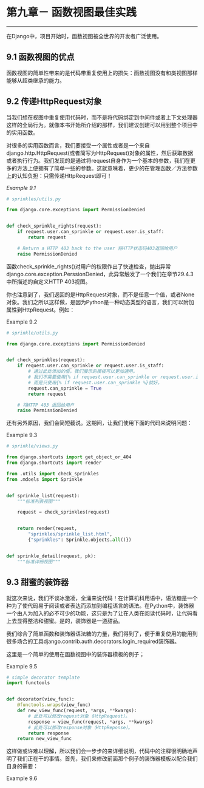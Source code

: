 # 第九章－ 函数视图最佳实践
****************
在Django中，项目开始时，函数视图被全世界的开发者广泛使用。

## 9.1 函数视图的优点
函数视图的简单性带来的是代码带重复使用上的损失：函数视图没有和类视图那样能够从超类继承的能力。


## 9.2 传递HttpRequest对象
当我们想在视图中重复使用代码时，而不是将代码绑定到中间件或者上下文处理器这样的全局行为。就像本书开始所介绍的那样，我们建议创建可以用到整个项目中的实用函数。  

对很多的实用函数而言，我们要接受一个属性或者是一个来自django.http.HttpRequest(或者简写为HttpRequest)对象的属性，然后获取数据或者执行行为。我们发现的是通过将request自身作为一个基本的参数，我们在更多的方法上便拥有了简单一些的参数。这就意味着，更少的在管理函数／方法参数上的认知负担：只需传递HttpRequest即可！  

*Example 9.1*  

```python
# sprinkles/utils.py

from django.core.exceptions import PermissionDenied


def check_sprinkle_rights(request):
    if request.user.can_sprinkle or request.user.is_staff:
        return request

    # Return a HTTP 403 back to the user 将HTTP状态码403返回给用户
    raise PermissionDenied
```

函数check_sprinkle_rights()对用户的权限作出了快速检查，抛出异常django.core.exception.PerssionDenied，此异常触发了一个我们在章节29.4.3中所描述的自定义HTTP 403视图。  

你也注意到了，我们返回的是HttpRequest对象，而不是任意一个值，或者None对象。我们之所以这样做，是因为Python是一种动态类型的语言，我们可以附加属性到HttpRequest。例如：  

Example 9.2  

```python
# sprinkle/utils.py

from django.core.exceptions import PermissionDenied


def check_sprinkles(request):
    if request.user.can_sprinkle or request.user.is_staff:
        # 通过此处添加的值，我们展示的模板可以更加通用。
        # 我们不需要使用{% if request.user.can_sprinkle or request.user.is_staff %}
        # 而是只使用{% if request.user.can_sprinkle %}就好。
        request.can_sprinkle = True
        return request

    # 将HTTP 403 返回给用户
    raise PermissionDenied
```

还有另外原因，我们会简短截说。这期间，让我们使用下面的代码来说明问题：  

Example 9.3  

```python
# sprinkle/views.py

from django.shortcuts import get_object_or_404
from django.shortcuts import render

from .utils import check_sprinkles
from .mdoels import Sprinkle


def sprinkle_list(request):
    """标准列表视图"""

    request = check_sprinkles(request)


    return render(request,
        "sprinkles/sprinkle_list.html",
        {"sprinkles": Sprinkle.objects.all()})


def sprinkle_detail(request, pk):
    """标准详细视图"""


```

## 9.3 甜蜜的装饰器
就这次来说，我们不谈冰激凌，全涌来说代码！在计算机科用语中，语法糖是一个种为了使代码易于阅读或者表达而添加到编程语言的语法。在Python中，装饰器一个由人为加入的必不可少的功能，这只是为了让在人类在阅读代码时，让代码看上去显得整洁和甜蜜。是的，装饰器是一道甜品。   

我们综合了简单函数和装饰器语法糖的力量，我们得到了，便于重复使用的能用到很多场合的工具django.contrib.auth.decorators.login_required装饰器。  

这里是一个简单的使用在函数视图中的装饰器模板的例子；  

Example 9.5  

```python
# simple decorator template
import functools


def decorator(view_func):
    @functools.wraps(view_func)
    def new_view_func(request, *args, **kwargs):
        # 此处可以修改request对象（HttpRequest）。
        response = view_func(request, *args, **kwargs)
        # 此处可以修改response对象（HttpReponse）。
        return response
    return new_view_func
```

这样做或许难以理解，所以我们会一步步的来详细说明，代码中的注释很明确地声明了我们正在干的事情。首先，我们来修改前面那个例子的装饰器模板以配合我们自身的需要：  

Example 9.6  

```python
```
